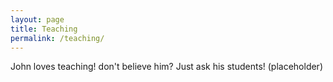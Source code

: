```yaml
---
layout: page
title: Teaching
permalink: /teaching/
---
```


John loves teaching!  don't believe him?  Just ask his students!
(placeholder)
